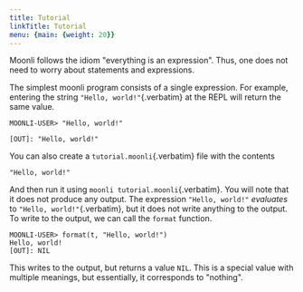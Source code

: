 ```yaml
---
title: Tutorial
linkTitle: Tutorial
menu: {main: {weight: 20}}
---
```


Moonli follows the idiom \"everything is an expression\". Thus, one does
not need to worry about statements and expressions.

The simplest moonli program consists of a single expression. For
example, entering the string `"Hello, world!"`{.verbatim} at the REPL
will return the same value.

    MOONLI-USER> "Hello, world!"

    [OUT]: "Hello, world!"

You can also create a `tutorial.moonli`{.verbatim} file with the
contents

    "Hello, world!"

And then run it using `moonli tutorial.moonli`{.verbatim}. You will note
that it does not produce any output. The expression `"Hello, world!"`
*evaluates* to `"Hello, world!"`{.verbatim}, but it does not write
anything to the output. To write to the output, we can call the `format`
function.

    MOONLI-USER> format(t, "Hello, world!")
    Hello, world!
    [OUT]: NIL

This writes to the output, but returns a value `NIL`. This is a special
value with multiple meanings, but essentially, it corresponds to
\"nothing\".

